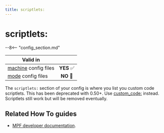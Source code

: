 ```yaml
---
title: scriptlets:
---
```


# scriptlets:


--8<-- "config_section.md"

| Valid in | |
|-----|:----:|
|[machine](instructions/machine_config.md) config files |**YES** :white_check_mark:|
|[mode](instructions/mode_config.md) config files|**NO** :no_entry_sign:|

The `scriptlets:` section of your config is where you list you custom
code scriptlets. This has been deprecated with 0.50+. Use
[custom_code:](custom_code.md) instead. Scriptlets still
work but will be removed eventually.

## Related How To guides

* [MPF developer
    documentation](http://developer.missionpinball.org/en/dev/code/machine_code.html).
